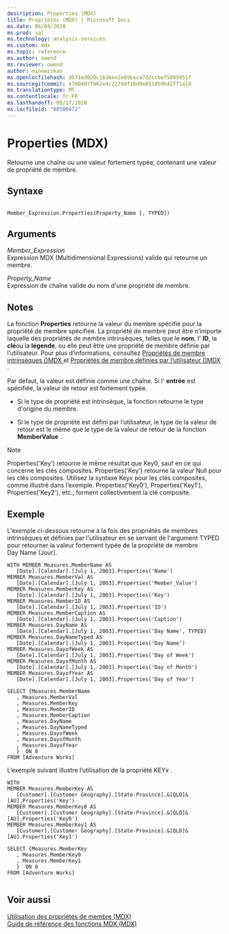 ```yaml
---
description: Properties (MDX)
title: Propriétés (MDX) | Microsoft Docs
ms.date: 06/04/2018
ms.prod: sql
ms.technology: analysis-services
ms.custom: mdx
ms.topic: reference
ms.author: owend
ms.reviewer: owend
author: minewiskan
ms.openlocfilehash: d571ed020c1b36ea2e09beca7d2ccbef5899951f
ms.sourcegitcommit: e700497f962e4c2274df16d9e651059b42ff1a10
ms.translationtype: MT
ms.contentlocale: fr-FR
ms.lasthandoff: 08/17/2020
ms.locfileid: "88500472"
---
```

# <a name="properties-mdx"></a>Properties (MDX)


  Retourne une chaîne ou une valeur fortement typée, contenant une valeur de propriété de membre.  
  
## <a name="syntax"></a>Syntaxe  
  
```  
  
Member_Expression.Properties(Property_Name [, TYPED])  
```  
  
## <a name="arguments"></a>Arguments  
 *Member_Expression*  
 Expression MDX (Multidimensional Expressions) valide qui retourne un membre.  
  
 *Property_Name*  
 Expression de chaîne valide du nom d'une propriété de membre.  
  
## <a name="remarks"></a>Notes  
 La fonction **Properties** retourne la valeur du membre spécifié pour la propriété de membre spécifiée. La propriété de membre peut être n’importe laquelle des propriétés de membre intrinsèques, telles que le **nom**, l' **ID**, la **clé**ou la **légende**, ou elle peut être une propriété de membre définie par l’utilisateur. Pour plus d’informations, consultez [Propriétés de membre intrinsèques &#40;&#41;MDX ](https://docs.microsoft.com/analysis-services/multidimensional-models/mdx/mdx-member-properties-intrinsic-member-properties) et [Propriétés de membre définies par l’utilisateur &#40;&#41;MDX ](https://docs.microsoft.com/analysis-services/multidimensional-models/mdx/mdx-member-properties-user-defined-member-properties).  
  
 Par défaut, la valeur est définie comme une chaîne. Si l' **entrée** est spécifiée, la valeur de retour est fortement typée.  
  
-   Si le type de propriété est intrinsèque, la fonction retourne le type d'origine du membre.  
  
-   Si le type de propriété est défini par l’utilisateur, le type de la valeur de retour est le même que le type de la valeur de retour de la fonction **MemberValue** .  
  
> [!NOTE]  
>  Properties('Key') retourne le même résultat que Key0, sauf en ce qui concerne les clés composites. Properties('Key') retourne la valeur Null pour les clés composites. Utilisez la syntaxe Key*x* pour les clés composites, comme illustré dans l’exemple. Properties('Key0'), Properties('Key1'), Properties('Key2'), etc., forment collectivement la clé composite.  
  
## <a name="example"></a>Exemple  
 L'exemple ci-dessous retourne à la fois des propriétés de membres intrinsèques et définies par l'utilisateur en se servant de l'argument TYPED pour retourner la valeur fortement typée de la propriété de membre Day Name (Jour).  
  
```  
WITH MEMBER Measures.MemberName AS   
   [Date].[Calendar].[July 1, 2003].Properties('Name')  
MEMBER Measures.MemberVal AS   
   [Date].[Calendar].[July 1, 2003].Properties('Member_Value')  
MEMBER Measures.MemberKey AS   
   [Date].[Calendar].[July 1, 2003].Properties('Key')  
MEMBER Measures.MemberID AS   
   [Date].[Calendar].[July 1, 2003].Properties('ID')  
MEMBER Measures.MemberCaption AS   
   [Date].[Calendar].[July 1, 2003].Properties('Caption')  
MEMBER Measures.DayName AS   
   [Date].[Calendar].[July 1, 2003].Properties('Day Name', TYPED)  
MEMBER Measures.DayNameTyped AS   
   [Date].[Calendar].[July 1, 2003].Properties('Day Name')  
MEMBER Measures.DayofWeek AS   
   [Date].[Calendar].[July 1, 2003].Properties('Day of Week')  
MEMBER Measures.DayofMonth AS   
   [Date].[Calendar].[July 1, 2003].Properties('Day of Month')  
MEMBER Measures.DayofYear AS   
   [Date].[Calendar].[July 1, 2003].Properties('Day of Year')  
  
SELECT {Measures.MemberName  
   , Measures.MemberVal  
   , Measures.MemberKey  
   , Measures.MemberID  
   , Measures.MemberCaption  
   , Measures.DayName  
   , Measures.DayNameTyped  
   , Measures.DayofWeek  
   , Measures.DayofMonth  
   , Measures.DayofYear  
   }  ON 0  
FROM [Adventure Works]  
```  
  
 L’exemple suivant illustre l’utilisation de la propriété KEY*x* .  
  
```  
WITH   
MEMBER Measures.MemberKey AS   
   [Customer].[Customer Geography].[State-Province].&[QLD]&[AU].Properties('Key')  
MEMBER Measures.MemberKey0 AS   
   [Customer].[Customer Geography].[State-Province].&[QLD]&[AU].Properties('Key0')  
MEMBER Measures.MemberKey1 AS   
   [Customer].[Customer Geography].[State-Province].&[QLD]&[AU].Properties('Key1')  
  
SELECT {Measures.MemberKey  
   , Measures.MemberKey0  
   , Measures.MemberKey1     
   }  ON 0  
FROM [Adventure Works]  
  
```  
  
## <a name="see-also"></a>Voir aussi  
 [Utilisation des propriétés de membre &#40;MDX&#41;](https://docs.microsoft.com/analysis-services/multidimensional-models/mdx/mdx-member-properties)   
 [Guide de référence des fonctions MDX &#40;MDX&#41;](../mdx/mdx-function-reference-mdx.md)  
  
  
